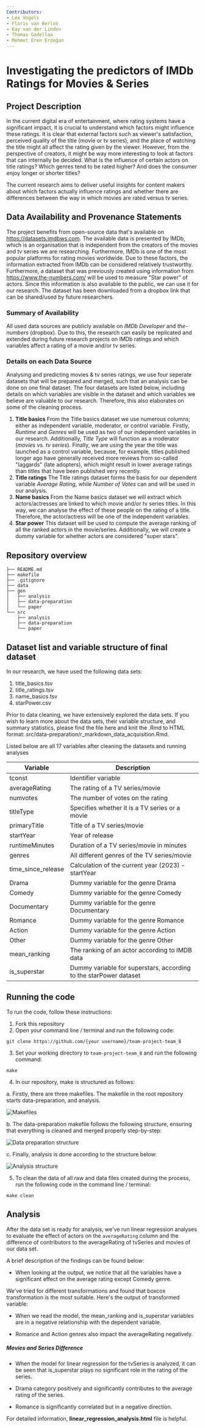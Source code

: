 ```yaml
---
Contributors:
- Lex Vogels
- Floris van Berloo
- Kay van der Linden
- Thomas Gadellaa
- Mehmet Eren Erdoğan
---
```


# Investigating the predictors of IMDb Ratings for Movies & Series
 
## Project Description

In the current digital era of entertainment, where rating systems have a significant impact, it is crucial to understand which factors might influence these ratings. It is clear that external factors such as viewer's satisfaction, perceived quality of the title (movie or tv series), and the place of watching the title might all affect the rating given by the viewer. However, from the perspective of creators, it might be way more interesting to look at factors that can internally be decided. What is the influence of certain actors on title ratings? Which genres tend to be rated higher? And does the consumer enjoy longer or shorter titles? 

The current research aims to deliver useful insights for content makers about which factors actually influence ratings and whether there are differences between the way in which movies are rated versus tv series. 

## Data Availability and Provenance Statements

The project benefits from open-source data that's available on https://datasets.imdbws.com. The available data is presented by IMDb, which is an organisation that is independent from the creators of the movies and tv series we are researching. Furthermore, IMDb is one of the most popular platforms for rating movies worldwide. Due to these factors, the information extracted from IMDb can be considered relatively trustworthy. Furthermore, a dataset that was previously created using information from https://www.the-numbers.com/ will be used to measure "Star power" of actors. Since this information is also available to the public, we can use it for our research. The dataset has been downloaded from a dropbox link that can be shared/used by future researchers.

### Summary of Availability

All used data sources are publicly available on *IMDb Developer* and *the-numbers* (dropbox).
Due to this, the research can easily be replicated and extended during future research projects on IMDb ratings and which variables affect a rating of a movie and/or tv series. 

### Details on each Data Source
Analysing and predicting movies & tv series ratings, we use four seperate datasets that will be prepared and merged, such that an analysis can be done on one final dataset. The four datasets are listed below, including details on which variables are visible in the dataset and which variables we believe are valuable to our research. Therefore, this also elaborates on some of the cleaning process.

1. **Title basics**
  From the Title basics dataset we use numerous columns; either as independent variable, moderator, or control variable. Firstly, *Runtime* and *Genres* will be used as two of our independent variables in our research. Additionally, *Title Type* will function as a moderator (*movies* vs. *tv series*). Finally, we are using the year the title was launched as a control variable, because, for example, titles published longer ago have generally received more reviews from so-called "laggards" (late adopters), which might result in lower average ratings than titles that have been published very recently.
2. **Title ratings**
  The Title ratings dataset forms the basis for our dependent variable *Average Rating*, while *Number of Votes* can and will be used in our analysis.
3. **Name basics**
  From the Name basics dataset we will extract which actors/actresses are linked to which movie and/or tv series titles. In this way, we can analyse the effect of these people on the rating of a title. Therefore, the actor/actress will be one of the independent variables.
4. **Star power**
  This dataset will be used to compute the average ranking of all the ranked actors in the movie/series. Additionally, we will create a dummy variable for whether actors are considered "super stars".
  
## Repository overview
```
├── README.md
├── makefile
├── .gitignore
├── data
├── gen
│   ├── analysis
│   ├── data-preparation
│   └── paper
└── src
    ├── analysis
    ├── data-preparation
    └── paper
```
## Dataset list and variable structure of final dataset

In our research, we have used the following data sets:
1. title_basics.tsv
2. title_ratings.tsv
3. name_basics.tsv
4. starPower.csv 

Prior to data cleaning, we have extensively explored the data sets. If you wish to learn more about the data sets, their variable structure, and summary statistics, please find the file here and knit the .Rmd to HTML format: src/data-preparation/r_markdown_data_acquisition.Rmd.

Listed below are all 17 variables after cleaning the datasets and running analyses

|Variable            |Description                                                       |
|--------------------|------------------------------------------------------------------|
|tconst              |Identifier variable                                               |
|averageRating       |The rating of a TV series/movie                                   |
|numvotes            |The number of votes on the rating                                 |
|titleType           |Specifies whether it is a TV series or a movie                    |
|primaryTitle        |Title of a TV series/movie                                        |
|startYear           |Year of release                                                   |
|runtimeMinutes      |Duration of a TV series/movie in minutes                          |
|genres              |All different genres of the TV series/movie                       |
|time_since_release  |Calculation of the current year (2023) - startYear                |
|Drama               |Dummy variable for the genre Drama                                |
|Comedy              |Dummy variable for the genre Comedy                               |
|Documentary         |Dummy variable for the genre Documentary                          |
|Romance             |Dummy variable for the genre Romance                              |
|Action              |Dummy variable for the genre Action                               |
|Other               |Dummy variable for the genre Other                                |
|mean_ranking        |The ranking of an actor according to IMDB data                    |
|is_superstar        |Dummy variable for superstars, according to the starPower dataset |


## Running the code
To run the code, follow these instructions:
1. Fork this repository
2. Open your command line / terminal and run the following code:
```
git clone https://github.com/{your username}/team-project-team_8
```
3. Set your working directory to `team-project-team_8` and run the following command:
```
make
```
4. In our repository, make is structured as follows:

a. Firstly, there are three makefiles. The makefile in the root repository starts data-preparation, and analysis.

![Makefiles](src/paper/makefile_structure.jpg)

b. The data-preparation makefile follows the following structure, ensuring that everything is cleaned and merged properly step-by-step:

![Data preparation structure](src/paper/dataprep_structure.jpg)

c. Finally, analysis is done according to the structure below:

![Analysis structure](src/paper/analysis_structure.jpg)

5. To clean the data of all raw and data files created during the process, run the following code in the command line / terminal: 
```
make clean
```
## Analysis

After the data set is ready for analysis, we've run linear regression analyses to evaluate the effect of actors on the `averageRating` column and the difference of contributors to the averageRating of tvSeries and movies of our data set.

A brief description of the findings can be found below:


-  When looking at the output, we notice that all the variables have a significant effect on the average rating except Comedy genre.

We've tried for different transformations and found that boxcox transformation is the most suitable. Here's the output of transformed variable:



-  When we read the model, the mean_ranking and is_superstar variables are in a negative relationship with the dependent variable.

-  Romance and Action genres also impact the averageRating negatively.

##### Movies and Series Difference

-  When the model for linear regression for the tvSeries is analyzed, it can be seen that is_superstar plays no significant role in the rating of the series. 

-  Drama category positively and significantly contributes to the average rating of the series. 

-  Romance is significantly correlated but in a negative direction.

For detailed information, **linear_regression_analysis.html** file is helpful.

